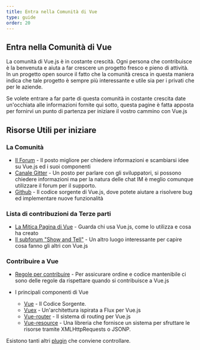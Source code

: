 ```yaml
---
title: Entra nella Comunità di Vue
type: guide
order: 20
---
```


## Entra nella Comunità di Vue

La comunità di Vue.js è in costante crescità. Ogni persona che contribuisce è la benvenuta e aiuta a far crescere un progetto fresco e pieno di attività.
In un progetto open source il fatto che la comunità cresca in questa maniera indica che tale progetto è sempre più interessante e utile sia per i privati che per le aziende.

Se volete entrare a far parte di questa comunità in costante crescita date un'occhiata alle informazioni fornite qui sotto, questa pagine è fatta apposta per fornirvi un punto di partenza per iniziare il vostro cammino con Vue.js

## Risorse Utili per iniziare

### La Comunità
- [Il Forum](http://forum.vuejs.org/) - Il posto migliore per chiedere informazioni e scambiarsi idee su Vue.js ed i suoi componenti
- [Canale Gitter](https://gitter.im/vuejs/vue) -  Un posto per parlare con gli sviluppatori, si possono chiedere informazioni ma per la natura delle chat IM è meglio comunque utilizzare il forum per il supporto.
- [Github](https://github.com/vuejs) - Il codice sorgente di Vue.js, dove potete aiutare a risolvere bug ed implementare nuove funzionalità


### Lista di contribuzioni da Terze parti

- [La Mitica Pagina di Vue](https://github.com/vuejs/awesome-vue) - Guarda chi usa Vue.js, come lo utilizza e cosa ha creato
- [Il subforum "Show and Tell"](http://forum.vuejs.org/category/15/show-tell) - Un altro luogo interessante per capire cosa fanno gli altri con Vue.js

### Contribuire a Vue

- [Regole per contribuire](https://github.com/vuejs/vue/blob/dev/CONTRIBUTING.md) - Per assicurare ordine e codice mantenibile ci sono delle regole da rispettare quando si contribuisce a Vue.js

- I principali componenti di Vue
  - [Vue](https://github.com/vuejs/vue) - Il Codice Sorgente.
  - [Vuex](https://github.com/vuejs/vuex) - Un'architettura ispirata a Flux per Vue.js
  - [Vue-router](https://github.com/vuejs/vue-router) - Il sistema di routing per Vue.js
  - [Vue-resource](https://github.com/vuejs/vue-resource) - Una libreria che fornisce un sistema per sfruttare le risorse tramite  XMLHttpRequests o JSONP.

Esistono tanti altri [plugin](guide/plugin.md) che conviene controllare.




